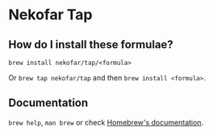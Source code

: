 # Nekofar Tap

## How do I install these formulae?
`brew install nekofar/tap/<formula>`

Or `brew tap nekofar/tap` and then `brew install <formula>`.

## Documentation
`brew help`, `man brew` or check [Homebrew's documentation](https://docs.brew.sh).
